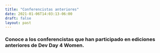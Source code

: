 ```yaml
---
title: "Conferencistas anteriores"
date: 2021-01-06T14:03:13-06:00
draft: false
layout: past
---
```


### Conoce a los conferencistas que han participado en ediciones anteriores de Dev Day 4 Women.
